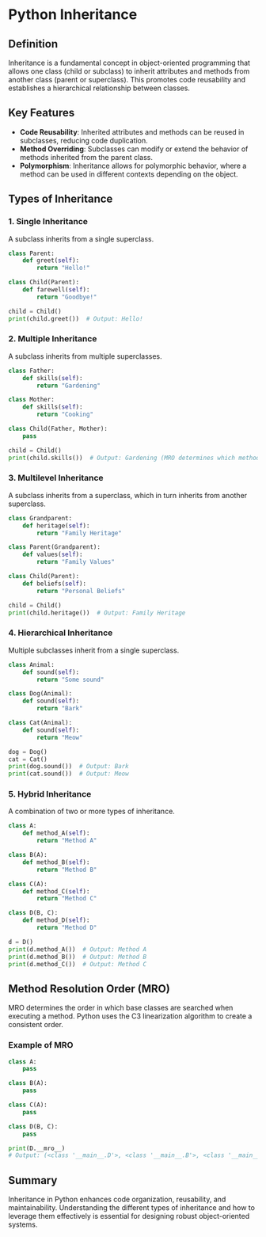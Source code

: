 
# Python Inheritance

## Definition
Inheritance is a fundamental concept in object-oriented programming that allows one class (child or subclass) to inherit attributes and methods from another class (parent or superclass). This promotes code reusability and establishes a hierarchical relationship between classes.

## Key Features
- **Code Reusability**: Inherited attributes and methods can be reused in subclasses, reducing code duplication.
- **Method Overriding**: Subclasses can modify or extend the behavior of methods inherited from the parent class.
- **Polymorphism**: Inheritance allows for polymorphic behavior, where a method can be used in different contexts depending on the object.

## Types of Inheritance

### 1. Single Inheritance
A subclass inherits from a single superclass.

```python
class Parent:
    def greet(self):
        return "Hello!"

class Child(Parent):
    def farewell(self):
        return "Goodbye!"

child = Child()
print(child.greet())  # Output: Hello!
```

### 2. Multiple Inheritance
A subclass inherits from multiple superclasses.

```python
class Father:
    def skills(self):
        return "Gardening"

class Mother:
    def skills(self):
        return "Cooking"

class Child(Father, Mother):
    pass

child = Child()
print(child.skills())  # Output: Gardening (MRO determines which method is called)
```

### 3. Multilevel Inheritance
A subclass inherits from a superclass, which in turn inherits from another superclass.

```python
class Grandparent:
    def heritage(self):
        return "Family Heritage"

class Parent(Grandparent):
    def values(self):
        return "Family Values"

class Child(Parent):
    def beliefs(self):
        return "Personal Beliefs"

child = Child()
print(child.heritage())  # Output: Family Heritage
```

### 4. Hierarchical Inheritance
Multiple subclasses inherit from a single superclass.

```python
class Animal:
    def sound(self):
        return "Some sound"

class Dog(Animal):
    def sound(self):
        return "Bark"

class Cat(Animal):
    def sound(self):
        return "Meow"

dog = Dog()
cat = Cat()
print(dog.sound())  # Output: Bark
print(cat.sound())  # Output: Meow
```

### 5. Hybrid Inheritance
A combination of two or more types of inheritance.

```python
class A:
    def method_A(self):
        return "Method A"

class B(A):
    def method_B(self):
        return "Method B"

class C(A):
    def method_C(self):
        return "Method C"

class D(B, C):
    def method_D(self):
        return "Method D"

d = D()
print(d.method_A())  # Output: Method A
print(d.method_B())  # Output: Method B
print(d.method_C())  # Output: Method C
```

## Method Resolution Order (MRO)
MRO determines the order in which base classes are searched when executing a method. Python uses the C3 linearization algorithm to create a consistent order.

### Example of MRO
```python
class A:
    pass

class B(A):
    pass

class C(A):
    pass

class D(B, C):
    pass

print(D.__mro__)
# Output: (<class '__main__.D'>, <class '__main__.B'>, <class '__main__.C'>, <class '__main__.A'>, <class 'object'>)
```

## Summary
Inheritance in Python enhances code organization, reusability, and maintainability. Understanding the different types of inheritance and how to leverage them effectively is essential for designing robust object-oriented systems.
